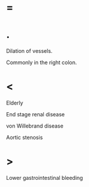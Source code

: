 # =

# .

Dilation of vessels.

Commonly in the right colon.

# <

Elderly

End stage renal disease

von Willebrand disease

Aortic stenosis

# >

Lower gastrointestinal bleeding
